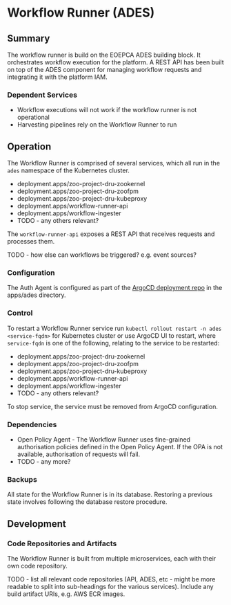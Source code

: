 # Workflow Runner (ADES)

## Summary

The workflow runner is build on the EOEPCA ADES building block. It orchestrates workflow execution for the platform. A REST API has been built on top of the ADES component for managing workflow requests and integrating it with the platform IAM.

### Dependent Services

- Workflow executions will not work if the workflow runner is not operational
- Harvesting pipelines rely on the Workflow Runner to run

## Operation

The Workflow Runner is comprised of several services, which all run in the `ades` namespace of the Kubernetes cluster.

- deployment.apps/zoo-project-dru-zookernel
- deployment.apps/zoo-project-dru-zoofpm
- deployment.apps/zoo-project-dru-kubeproxy
- deployment.apps/workflow-runner-api
- deployment.apps/workflow-ingester
- TODO - any others relevant?

The `workflow-runner-api` exposes a REST API that receives requests and processes them.

TODO - how else can workflows be triggered? e.g. event sources?

### Configuration

The Auth Agent is configured as part of the [ArgoCD deployment repo](https://github.com/EO-DataHub/eodhp-argocd-deployment) in the apps/ades directory.

### Control

To restart a Workflow Runner service run `kubectl rollout restart -n ades <service-fqdn>` for Kubernetes cluster or use ArgoCD UI to restart, where `service-fqdn` is one of the following, relating to the service to be restarted:

- deployment.apps/zoo-project-dru-zookernel
- deployment.apps/zoo-project-dru-zoofpm
- deployment.apps/zoo-project-dru-kubeproxy
- deployment.apps/workflow-runner-api
- deployment.apps/workflow-ingester
- TODO - any others relevant?

To stop service, the service must be removed from ArgoCD configuration.

### Dependencies

- Open Policy Agent - The Workflow Runner uses fine-grained authorisation policies defined in the Open Policy Agent. If the OPA is not available, authorisation of requests will fail.
- TODO - any more?

### Backups

All state for the Workflow Runner is in its database. Restoring a previous state involves following the database restore procedure.

## Development

### Code Repositories and Artifacts

The Workflow Runner is built from multiple microservices, each with their own code repository.

TODO - list all relevant code repositories (API, ADES, etc - might be more readable to split into sub-headings for the various services). Include any build artifact URIs, e.g. AWS ECR images.
